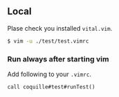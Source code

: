 
## Local

Plase check you installed `vital.vim`.

```bash
$ vim -u ./test/test.vimrc
```

### Run always after starting vim

Add following to your `.vimrc`.

```vim
call coquille#test#runTest()
```


